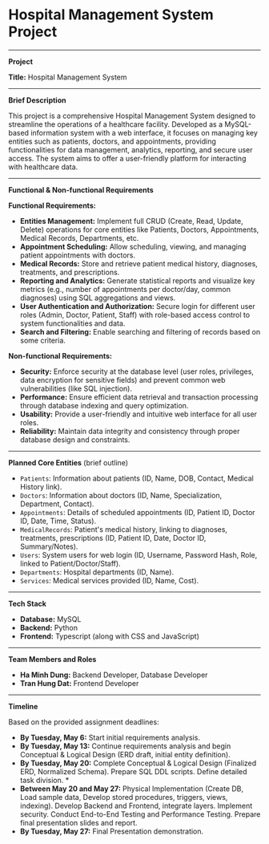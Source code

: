 # Hospital Management System Project

---

**Project**

**Title:** Hospital Management System

---

**Brief Description**

This project is a comprehensive Hospital Management System designed to streamline the operations of a healthcare facility. Developed as a MySQL-based information system with a web interface, it focuses on managing key entities such as patients, doctors, and appointments, providing functionalities for data management, analytics, reporting, and secure user access. The system aims to offer a user-friendly platform for interacting with healthcare data.

---

**Functional & Non-functional Requirements**

**Functional Requirements:**

* **Entities Management:** Implement full CRUD (Create, Read, Update, Delete) operations for core entities like Patients, Doctors, Appointments, Medical Records, Departments, etc.
* **Appointment Scheduling:** Allow scheduling, viewing, and managing patient appointments with doctors.
* **Medical Records:** Store and retrieve patient medical history, diagnoses, treatments, and prescriptions.
* **Reporting and Analytics:** Generate statistical reports and visualize key metrics (e.g., number of appointments per doctor/day, common diagnoses) using SQL aggregations and views.
* **User Authentication and Authorization:** Secure login for different user roles (Admin, Doctor, Patient, Staff) with role-based access control to system functionalities and data.
* **Search and Filtering:** Enable searching and filtering of records based on some criteria.

**Non-functional Requirements:**

* **Security:** Enforce security at the database level (user roles, privileges, data encryption for sensitive fields) and prevent common web vulnerabilities (like SQL injection).
* **Performance:** Ensure efficient data retrieval and transaction processing through database indexing and query optimization.
* **Usability:** Provide a user-friendly and intuitive web interface for all user roles.
* **Reliability:** Maintain data integrity and consistency through proper database design and constraints.

---

**Planned Core Entities** (brief outline)

* `Patients`: Information about patients (ID, Name, DOB, Contact, Medical History link).
* `Doctors`: Information about doctors (ID, Name, Specialization, Department, Contact).
* `Appointments`: Details of scheduled appointments (ID, Patient ID, Doctor ID, Date, Time, Status).
* `MedicalRecords`: Patient's medical history, linking to diagnoses, treatments, prescriptions (ID, Patient ID, Date, Doctor ID, Summary/Notes).
* `Users`: System users for web login (ID, Username, Password Hash, Role, linked to Patient/Doctor/Staff).
* `Departments`: Hospital departments (ID, Name).
* `Services`: Medical services provided (ID, Name, Cost).

---

**Tech Stack**

* **Database:** MySQL
* **Backend:** Python
* **Frontend:** Typescript (along with CSS and JavaScript)

---

**Team Members and Roles**

* **Ha Minh Dung:** Backend Developer, Database Developer 
* **Tran Hung Dat:** Frontend Developer

---

**Timeline**

Based on the provided assignment deadlines:

* **By Tuesday, May 6:** Start initial requirements analysis.
* **By Tuesday, May 13:** Continue requirements analysis and begin Conceptual & Logical Design (ERD draft, initial entity definition). 
* **By Tuesday, May 20:** Complete Conceptual & Logical Design (Finalized ERD, Normalized Schema). Prepare SQL DDL scripts. Define detailed task division. *
* **Between May 20 and May 27:** Physical Implementation (Create DB, Load sample data, Develop stored procedures, triggers, views, indexing). Develop Backend and Frontend, integrate layers. Implement security. Conduct End-to-End Testing and Performance Testing. Prepare final presentation slides and report.
* **By Tuesday, May 27:**  Final Presentation demonstration.

